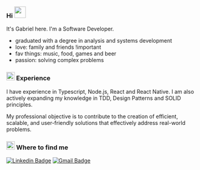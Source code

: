 ### Hi <img src="https://emojis.slackmojis.com/emojis/images/1643514476/4594/blob-wave.gif?1643514476" width="30" heigth="30" />

It's Gabriel here. I'm a Software Developer.

- graduated with a degree in analysis and systems development
- love: family and friends !important
- fav things: music, food, games and beer
- passion: solving complex problems

### <img src="https://emojis.slackmojis.com/emojis/images/1643514684/6862/blob_hero.png?1643514684" width="22px" heigth="22px" /> Experience

I have experience in Typescript, Node.js, React and React Native. I am also actively expanding my knowledge in TDD, Design Patterns and SOLID principles.

My professional objective is to contribute to the creation of efficient, scalable, and user-friendly solutions that effectively address real-world problems.

### <img src="https://emojis.slackmojis.com/emojis/images/1643514812/8272/blob-cool.gif?1643514812" width="22" heigth="22" /> Where to find me

[![Linkedin Badge](https://img.shields.io/badge/LinkedIn-0077B5?style=for-the-badge&logo=linkedin&logoColor=white&link=https://www.linkedin.com/in/gahcalistro)](https://www.linkedin.com/in/gahcalistro/)
[![Gmail Badge](https://img.shields.io/badge/Gmail-D14836?style=for-the-badge&logo=gmail&logoColor=white&link=mailto:gacalistro@gmail.com)](mailto:gacalistro@gmail.com)
